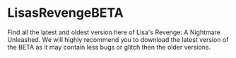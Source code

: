 # LisasRevengeBETA
Find all the latest and oldest version here of Lisa's Revenge: A Nightmare Unleashed. We will highly recommend you to download the latest version of the BETA as it may contain less bugs or glitch then the older versions. 
